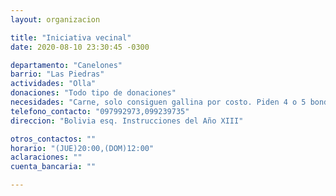```yaml
---
layout: organizacion

title: "Iniciativa vecinal"
date: 2020-08-10 23:30:45 -0300

departamento: "Canelones"
barrio: "Las Piedras"
actividades: "Olla"
donaciones: "Todo tipo de donaciones"
necesidades: "Carne, solo consiguen gallina por costo. Piden 4 o 5 bondiolas o alguna variación de carne. También harina, azúcar, leche en polvo."
telefono_contacto: "097992973,099239735"
direccion: "Bolivia esq. Instrucciones del Año XIII"

otros_contactos: ""
horario: "(JUE)20:00,(DOM)12:00"
aclaraciones: ""
cuenta_bancaria: ""

---
```

